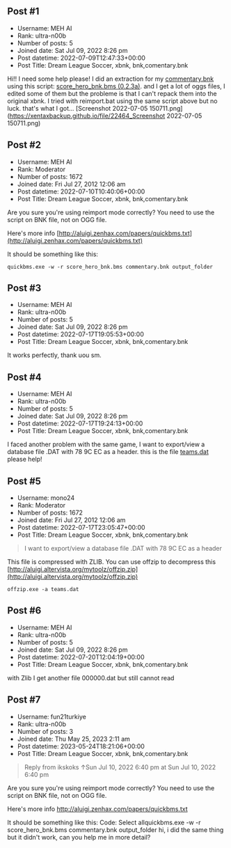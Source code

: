 ## Post #1
- Username: MEH AI
- Rank: ultra-n00b
- Number of posts: 5
- Joined date: Sat Jul 09, 2022 8:26 pm
- Post datetime: 2022-07-09T12:47:33+00:00
- Post Title: Dream League Soccer, xbnk, bnk,comentary.bnk

Hi!! I need some help please!
I did an extraction for my [commentary.bnk](https://www.mediafire.com/file/qasv6333toduim0/commentary.bnk/file) using this script: [score_hero_bnk.bms (0.2.3a)](http://aluigi.altervista.org/bms/score_hero_bnk.bms). and I get a lot of oggs files, I edited some of them but the probleme is that I can't repack them into the original xbnk. I tried with reimport.bat using the same script above but no luck.
that's what I got...
[Screenshot 2022-07-05 150711.png](https://xentaxbackup.github.io/file/22464_Screenshot 2022-07-05 150711.png)
## Post #2
- Username: MEH AI
- Rank: Moderator
- Number of posts: 1672
- Joined date: Fri Jul 27, 2012 12:06 am
- Post datetime: 2022-07-10T10:40:06+00:00
- Post Title: Dream League Soccer, xbnk, bnk,comentary.bnk

Are you sure you're using reimport mode correctly?
You need to use the script on BNK file, not on OGG file.

Here's more info [http://aluigi.zenhax.com/papers/quickbms.txt](http://aluigi.zenhax.com/papers/quickbms.txt)

It should be something like this:

```
quickbms.exe -w -r score_hero_bnk.bms commentary.bnk output_folder
```
## Post #3
- Username: MEH AI
- Rank: ultra-n00b
- Number of posts: 5
- Joined date: Sat Jul 09, 2022 8:26 pm
- Post datetime: 2022-07-17T19:05:53+00:00
- Post Title: Dream League Soccer, xbnk, bnk,comentary.bnk

It works perfectly, thank uou sm.
## Post #4
- Username: MEH AI
- Rank: ultra-n00b
- Number of posts: 5
- Joined date: Sat Jul 09, 2022 8:26 pm
- Post datetime: 2022-07-17T19:24:13+00:00
- Post Title: Dream League Soccer, xbnk, bnk,comentary.bnk

I faced another problem with the same game, I want to export/view a database file .DAT with 78 9C EC as a header.
this is the file [teams.dat](https://www.mediafire.com/file/0tpda7giwd8tpyn/teams.dat/file)
please help!
## Post #5
- Username: mono24
- Rank: Moderator
- Number of posts: 1672
- Joined date: Fri Jul 27, 2012 12:06 am
- Post datetime: 2022-07-17T23:05:47+00:00
- Post Title: Dream League Soccer, xbnk, bnk,comentary.bnk

> I want to export/view a database file .DAT with 78 9C EC as a header

This file is compressed with ZLIB.
You can use offzip to decompress this [http://aluigi.altervista.org/mytoolz/offzip.zip](http://aluigi.altervista.org/mytoolz/offzip.zip)

```
offzip.exe -a teams.dat
```
## Post #6
- Username: MEH AI
- Rank: ultra-n00b
- Number of posts: 5
- Joined date: Sat Jul 09, 2022 8:26 pm
- Post datetime: 2022-07-20T12:04:19+00:00
- Post Title: Dream League Soccer, xbnk, bnk,comentary.bnk

with Zlib I get another file 000000.dat but still cannot read
## Post #7
- Username: fun21turkiye
- Rank: ultra-n00b
- Number of posts: 3
- Joined date: Thu May 25, 2023 2:11 am
- Post datetime: 2023-05-24T18:21:06+00:00
- Post Title: Dream League Soccer, xbnk, bnk,comentary.bnk

> Reply from ikskoks ↑Sun Jul 10, 2022 6:40 pm at Sun Jul 10, 2022 6:40 pm
>
> 
Are you sure you're using reimport mode correctly?
You need to use the script on BNK file, not on OGG file.

Here's more info http://aluigi.zenhax.com/papers/quickbms.txt

It should be something like this:
Code: Select allquickbms.exe -w -r score_hero_bnk.bms commentary.bnk output_folder 
hi, i did the same thing but it didn't work, can you help me in more detail?
